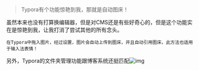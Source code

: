 
<!--more-->

> Typora有个功能惊艳到我，那就是自动图床！

虽然本来也没有打算换编辑器，但是对CMS还是有些好奇心的，但是这个功能实在是惊艳到我，让我打消了尝试其他的所有念头。


```
在Typora中拖入图片，经过设置，图片会自动上传到图床，并且自动引用图床，此方法也适用于输入法表情！

```

另外，Typora的文件夹管理功能跟博客系统还挺匹配![img](https://cdn.jsdelivr.net/gh/lv4lv/img/img/20200404083320.png)